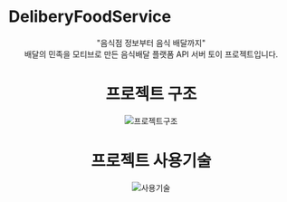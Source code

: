 # DeliberyFoodService
<div style="text-align:center">
"음식점 정보부터 음식 배달까지"<br>
배달의 민족을 모티브로 만든 음식배달 플랫폼 API 서버 토이 프로젝트입니다.
<div>

# 프로젝트 구조

![프로젝트구조](https://user-images.githubusercontent.com/80434153/138026837-50824929-d785-4eca-969f-1ff1e2c54761.png)

# 프로젝트 사용기술

![사용기술](https://user-images.githubusercontent.com/80434153/138026855-6253e281-c69a-49d9-903a-97dda97bfea0.png)
